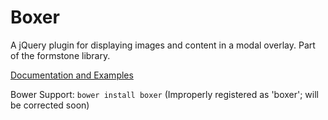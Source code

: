 Boxer
=========

A jQuery plugin for displaying images and content in a modal overlay. Part of the formstone library.

[Documentation and Examples](http://www.benplum.com/formstone/boxer/)

Bower Support: `bower install boxer`
(Improperly registered as 'boxer'; will be corrected soon)